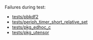 Failures during test:
- [tests/pbkdf2](tests/pbkdf2/test.failed)
- [tests/periph_timer_short_relative_set](tests/periph_timer_short_relative_set/test.failed)
- [tests/pkg_edhoc_c](tests/pkg_edhoc_c/test.failed)
- [tests/pkg_utensor](tests/pkg_utensor/test.failed)
